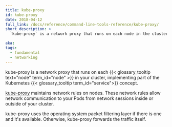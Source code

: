 ```yaml
---
title: kube-proxy
id: kube-proxy
date: 2018-04-12
full_link: /docs/reference/command-line-tools-reference/kube-proxy/
short_description: >
  `kube-proxy` is a network proxy that runs on each node in the cluster.

aka:
tags:
  - fundamental
  - networking
---
```


kube-proxy is a network proxy that runs on each
{{< glossary_tooltip text="node" term_id="node" >}} in your cluster,
implementing part of the Kubernetes
{{< glossary_tooltip term_id="service">}} concept.

<!--more-->

[kube-proxy](/docs/reference/command-line-tools-reference/kube-proxy/)
maintains network rules on nodes. These network rules allow network
communication to your Pods from network sessions inside or outside of
your cluster.

kube-proxy uses the operating system packet filtering layer if there is one
and it's available. Otherwise, kube-proxy forwards the traffic itself.
